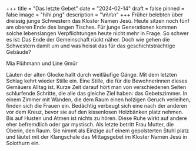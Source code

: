 +++
title = "Das letzte Gebet"
date = "2024-02-14"
draft = false
pinned = false
image = "hihi.png"
description = "\n\n\n"
+++
Früher belebten über dreissig junge Schwestern das Kloster Namen Jesú. Heute sitzen noch fünf am oberen Ende des langen Tisches. Für junge Generationen kommen solche lebenslangen Verpflichtungen heute nicht mehr in Frage. So schwer es ist: Das Ende der Gemeinschaft rückt näher. Doch wie gehen die Schwestern damit um und was heisst das für das geschichtsträchtige Gebäude? 

Mia Flühmann und Line Gmür



 Läuten der alten Glocke hallt durch weitläufige Gänge. Mit dem letzten Schlag kehrt wieder Stille ein. Eine Stille, die für die Bewohnerinnen dieses Gemäuers Alltag ist. Kurze Zeit darauf hört man von verschiedenen Seiten schlurfende Schritte, die alle das gleiche Ziel haben: das Gebetszimmer. In einem Zimmer mit Wänden, die dem Raum einen holzigen Geruch verleihen, finden sich die Frauen ein. Bedächtig verbeugt sich eine nach der anderen vor dem Kreuz, bevor sie auf den kissenlosen Holzbänken platz nehmen. Bis auf Husten und Atmen ist nichts zu hören. Diese Ruhe wirkt auf andere eher befremdlich oder gar mystisch. Als letzte betritt Frau Mutter, die Oberin, den Raum. Sie nimmt als Einzige auf einem gepolsterten Stuhl platz und läutet mit der Klangschale das Mittagsgebet im Kloster Namen Jesú in Solothurn ein.